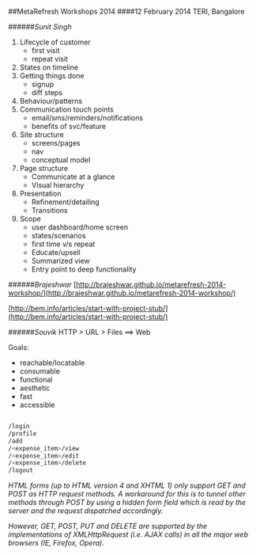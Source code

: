 ##MetaRefresh Workshops 2014
####12 February 2014 TERI, Bangalore

######*Sunit Singh*

1. Lifecycle of customer
   - first visit
   - repeat visit
2. States on timeline
3. Getting things done
   - signup
   - diff steps
3. Behaviour/patterns
4. Communication touch points
   - email/sms/reminders/notifications
   - benefits of svc/feature
5. Site structure
   - screens/pages
   - nav
   - conceptual model
6. Page structure
   - Communicate at a glance
   - Visual hierarchy
7. Presentation
   - Refinement/detailing
   - Transitions
8. Scope
   - user dashboard/home screen
   - states/scenarios
   - first time v/s repeat
   - Educate/upsell
   - Summarized view
   - Entry point to deep functionality

######*Brajeshwar*
[http://brajeshwar.github.io/metarefresh-2014-workshop/](http://brajeshwar.github.io/metarefresh-2014-workshop/)

[http://bem.info/articles/start-with-project-stub/](http://bem.info/articles/start-with-project-stub/)

######*Souvik*
HTTP > URL > Files ==> Web

Goals:
- reachable/locatable
- consumable
- functional
- aesthetic
- fast
- accessible

```bash

/login
/profile
/add
/<expense_item>/view
/<expense_item>/edit
/<expense_item>/delete
/logout
```

*HTML forms (up to HTML version 4 and XHTML 1) only support GET and POST as HTTP request methods. A workaround for this is to tunnel other methods through POST by using a hidden form field which is read by the server and the request dispatched accordingly.*

*However, GET, POST, PUT and DELETE are supported by the implementations of XMLHttpRequest (i.e. AJAX calls) in all the major web browsers (IE, Firefox, Opera).*
